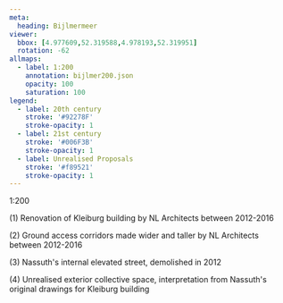 ```yaml
---
meta:
  heading: Bijlmermeer
viewer:
  bbox: [4.977609,52.319588,4.978193,52.319951]
  rotation: -62
allmaps:
  - label: 1:200
    annotation: bijlmer200.json
    opacity: 100
    saturation: 100
legend:
  - label: 20th century
    stroke: '#92278F'
    stroke-opacity: 1
  - label: 21st century
    stroke: '#006F3B'
    stroke-opacity: 1
  - label: Unrealised Proposals
    stroke: '#f89521'
    stroke-opacity: 1
---
```

1:200

(1) Renovation of Kleiburg building by NL Architects between 2012-2016


(2) Ground access corridors made wider and taller by NL Architects between 2012-2016


(3) Nassuth's internal elevated street, demolished in 2012


(4) Unrealised exterior collective space, interpretation from Nassuth's original drawings for Kleiburg building